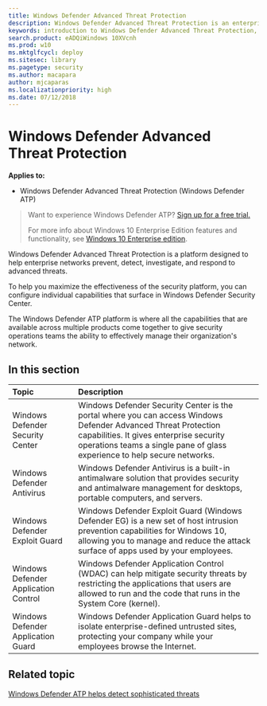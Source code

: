 ```yaml
---
title: Windows Defender Advanced Threat Protection
description: Windows Defender Advanced Threat Protection is an enterprise security platform that helps secops to prevent, detect, investigate, and respond to possible cybersecurity threats related to advanced persistent threats.
keywords: introduction to Windows Defender Advanced Threat Protection, introduction to Windows Defender ATP, cybersecurity, advanced persistent threat, enterprise security, machine behavioral sensor, cloud security, analytics, threat intelligence
search.product: eADQiWindows 10XVcnh
ms.prod: w10
ms.mktglfcycl: deploy
ms.sitesec: library
ms.pagetype: security
ms.author: macapara
author: mjcaparas
ms.localizationpriority: high
ms.date: 07/12/2018
---
```


# Windows Defender Advanced Threat Protection

**Applies to:**
- Windows Defender Advanced Threat Protection (Windows Defender ATP)



>Want to experience Windows Defender ATP? [Sign up for a free trial.](https://www.microsoft.com/en-us/WindowsForBusiness/windows-atp?ocid=docs-wdatp-main-abovefoldlink)
>
>For more info about Windows 10 Enterprise Edition features and functionality, see [Windows 10 Enterprise edition](https://www.microsoft.com/WindowsForBusiness/buy).

Windows Defender Advanced Threat Protection is a platform designed to help enterprise networks prevent, detect, investigate, and respond to advanced threats.

To help you maximize the effectiveness of the security platform, you can configure individual capabilities that surface in Windows Defender Security Center. 

The Windows Defender ATP platform is where all the capabilities that are available across multiple products come together to give security operations teams the ability to effectively manage their organization's network.

## In this section

Topic | Description
:---|:---
Windows Defender Security Center | Windows Defender Security Center is the portal where you can access Windows Defender Advanced Threat Protection capabilities. It gives enterprise security operations teams a single pane of glass experience to help secure networks.
Windows Defender Antivirus | Windows Defender Antivirus is a built-in antimalware solution that provides security and antimalware management for desktops, portable computers, and servers.
Windows Defender Exploit Guard | Windows Defender Exploit Guard (Windows Defender EG) is a new set of host intrusion prevention capabilities for Windows 10, allowing you to manage and reduce the attack surface of apps used by your employees.
Windows Defender Application Control | Windows Defender Application Control (WDAC) can help mitigate security threats by restricting the applications that users are allowed to run and the code that runs in the System Core (kernel). 
Windows Defender Application Guard | Windows Defender Application Guard helps to isolate enterprise-defined untrusted sites, protecting your company while your employees browse the Internet. 



## Related topic
[Windows Defender ATP helps detect sophisticated threats](https://www.microsoft.com/itshowcase/Article/Content/854/Windows-Defender-ATP-helps-detect-sophisticated-threats)
